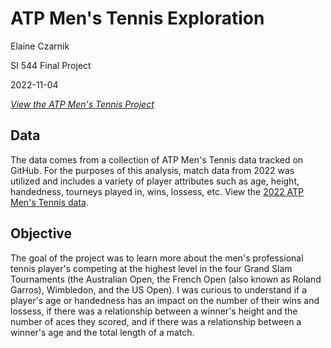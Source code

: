 # ATP Men's Tennis Exploration
Elaine Czarnik

SI 544 Final Project

2022-11-04

[*View the ATP Men's Tennis Project*](https:eczarnik/github.io/atp-mens-tennis-exploration/)

## Data
The data comes from a collection of ATP Men's Tennis data tracked on GitHub. For the purposes of this analysis, match data from 2022 was utilized and includes a variety of player attributes such as age, height, handedness, tourneys played in, wins, lossess, etc. View the [2022 ATP Men's Tennis data](https://raw.githubusercontent.com/JeffSackmann/tennis_atp/master/atp_matches_2022.csv).

## Objective
The goal of the project was to learn more about the men's professional tennis player's competing at the highest level in the four Grand Slam Tournaments (the Australian Open, the French Open (also known as Roland Garros), Wimbledon, and the US Open). I was curious to understand if a player's age or handedness has an impact on the number of their wins and lossess, if there was a relationship between a winner's height and the number of aces they scored, and if there was a relationship between a winner's age and the total length of a match.
